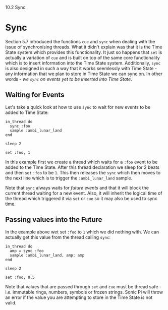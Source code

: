 10.2 Sync

# Sync

Section 5.7 introduced the functions `cue` and `sync` when dealing with
the issue of synchronising threads. What it didn't explain was that it
is the Time State system which provides this functionality. It just so
happens that `set` is actually a variation of `cue` and is built on top
of the same core functionality which is to insert information into the
Time State system. Additionally, `sync` is also designed in such a way
that it works seemlessly with Time State - any information that we plan
to store in Time State we can sync on. In other words - *we `sync` on
events yet to be inserted into Time State*.

## Waiting for Events

Let's take a quick look at how to use `sync` to wait for new events to
be added to Time State:

```
in_thread do
  sync :foo
  sample :ambi_lunar_land
end

sleep 2

set :foo, 1
```

In this example first we create a thread which waits for a `:foo` event
to be added to the Time State. After this thread declaration we sleep
for 2 beats and then `set` `:foo` to be `1`. This then releases the
`sync` which then moves to the next line which is to trigger the
`:ambi_lunar_land` sample.

Note that `sync` always waits for *future events* and that it will block
the current thread waiting for a new event. Also, it will inherit the
logical time of the thread which triggered it via `set` or `cue` so it
may also be used to sync time.

## Passing values into the Future

In the example above wet set `:foo` to `1` which we did nothing with. We
can actually get this value from the thread calling `sync`:

```
in_thread do
  amp = sync :foo
  sample :ambi_lunar_land, amp: amp
end

sleep 2

set :foo, 0.5
```

Note that values that are passed through `set` and `cue` must be thread
safe - i.e. immutable rings, numbers, symbols or frozen strings. Sonic
Pi will throw an error if the value you are attempting to store in the
Time State is not valid.


